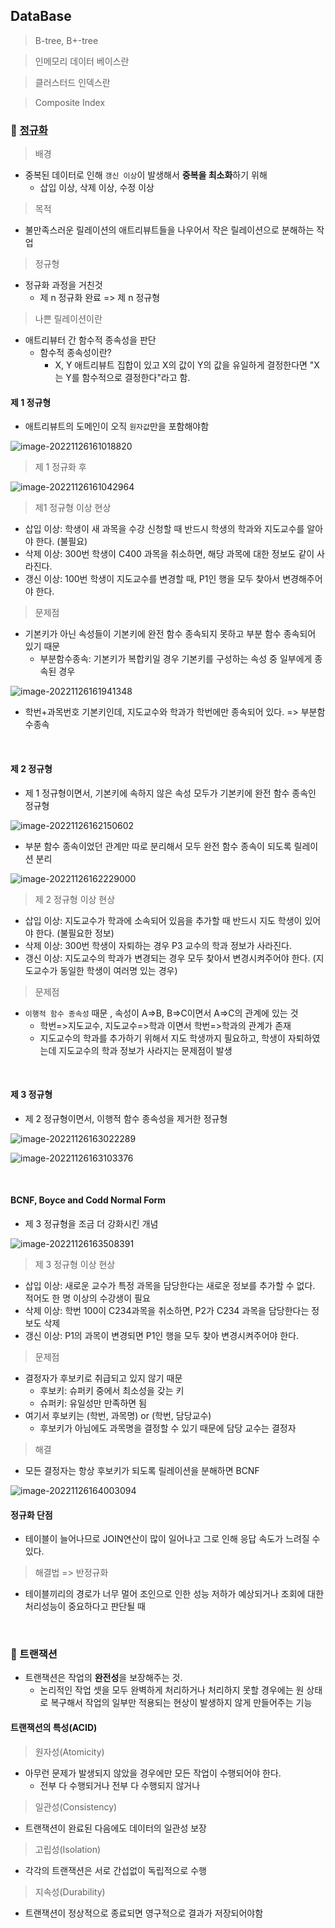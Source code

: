 ## DataBase

> B-tree, B+-tree



> 인메모리 데이터 베이스란



> 클러스터드 인덱스란



> Composite Index



### :bookmark_tabs: [정규화](https://rebro.kr/160)

> 배경

- 중복된 데이터로 인해 `갱신 이상`이 발생해서 **중복을 최소화**하기 위해 
  - 삽입 이상, 삭제 이상, 수정 이상

> 목적

- 불만족스러운 릴레이션의 애트리뷰트들을 나우어서 작은 릴레이션으로 분해하는 작업

> 정규형

- 정규화 과정을 거친것 	
  - 제 n 정규화 완료 => 제 n 정규형

> 나쁜 릴레이션이란

- 애트리뷰터 간 함수적 종속성을 판단
  - 함수적 종속성이란?
    - X, Y 애트리뷰트 집합이 있고 X의 값이 Y의 값을 유일하게 결정한다면 "X는 Y를 함수적으로 결정한다"라고 함.

#### 제 1 정규형

- 애트리뷰트의 도메인이 오직 `원자값`만을 포함해야함

![image-20221126161018820](DB.assets/image-20221126161018820.png)

> 제 1 정규화 후

![image-20221126161042964](DB.assets/image-20221126161042964.png)

> 제1 정규형 이상 현상

- 삽입 이상: 학생이 새 과목을 수강 신청할 때 반드시 학생의 학과와 지도교수를 알아야 한다. (불필요)
- 삭제 이상: 300번 학생이 C400 과목을 취소하면, 해당 과목에 대한 정보도 같이 사라진다.
- 갱신 이상: 100번 학생이 지도교수를 변경할 때, P1인 행을 모두 찾아서 변경해주어야 한다.

> 문제점

- 기본키가 아닌 속성들이 기본키에 완전 함수 종속되지 못하고 부분 함수 종속되어 있기 때문
  - 부분함수종속: 기본키가 복합키일 경우 기본키를 구성하는 속성 중 일부에게 종속된 경우

![image-20221126161941348](DB.assets/image-20221126161941348.png)

- 학번+과목번호 기본키인데, 지도교수와 학과가 학번에만 종속되어 있다. => 부분함수종속

<br>

#### 제 2 정규형

- 제 1 정규형이면서, 기본키에 속하지 않은 속성 모두가 기본키에 완전 함수 종속인 정규형

![image-20221126162150602](DB.assets/image-20221126162150602.png)

- 부분 함수 종속이었던 관계만 따로 분리해서 모두 완전 함수 종속이 되도록 릴레이션 분리

![image-20221126162229000](DB.assets/image-20221126162229000.png)

> 제 2 정규형 이상 현상

- 삽입 이상: 지도교수가 학과에 소속되어 있음을 추가할 때 반드시 지도 학생이 있어야 한다. (불필요한 정보)
- 삭제 이상: 300번 학생이 자퇴하는 경우 P3 교수의 학과 정보가 사라진다.
- 갱신 이상: 지도교수의 학과가 변경되는 경우 모두 찾아서 변경시켜주어야 한다. (지도교수가 동일한 학생이 여러명 있는 경우)

> 문제점

- `이행적 함수 종속성` 때문 , 속성이 A=>B, B=>C이면서 A=>C의 관계에 있는 것
  - 학번=>지도교수, 지도교수=>학과 이면서 학번=>학과의 관계가 존재
  - 지도교수의 학과를 추가하기 위해서 지도 학생까지 필요하고, 학생이 자퇴하였는데 지도교수의 학과 정보가 사라지는 문제점이 발생

<br>

#### 제 3 정규형

- 제 2 정규형이면서, 이행적 함수 종속성을 제거한 정규형

![image-20221126163022289](DB.assets/image-20221126163022289.png)

![image-20221126163103376](DB.assets/image-20221126163103376.png)

<br>

#### BCNF, Boyce and Codd Normal Form

- 제 3 정규형을 조금 더 강화시킨 개념

![image-20221126163508391](DB.assets/image-20221126163508391.png)

> 제 3 정규형 이상 현상

- 삽입 이상: 새로운 교수가 특정 과목을 담당한다는 새로운 정보를 추가할 수 없다. 적어도 한 명 이상의 수강생이 필요
- 삭제 이상: 학번 100이 C234과목을 취소하면, P2가 C234 과목을 담당한다는 정보도 삭제
- 갱신 이상: P1의 과목이 변경되면 P1인 행을 모두 찾아 변경시켜주어야 한다.

> 문제점

- 결정자가 후보키로 취급되고 있지 않기 때문
  - 후보키: 슈퍼키 중에서 최소성을 갖는 키
  - 슈퍼키: 유일성만 만족하면 됨
- 여기서 후보키는 (학번, 과목명) or (학번, 담당교수)
  - 후보키가 아님에도 과목명을 결정할 수 있기 때문에 담당 교수는 결정자

> 해결

- 모든 결정자는 항상 후보키가 되도록 릴레이션을 분해하면 BCNF

![image-20221126164003094](DB.assets/image-20221126164003094.png)

#### 정규화 단점

- 테이블이 늘어나므로 JOIN연산이 많이 일어나고 그로 인해 응답 속도가 느려질 수 있다.

> 해결법 => 반정규화

- 테이블끼리의 경로가 너무 멀어 조인으로 인한 성능 저하가 예상되거나 조회에 대한 처리성능이 중요하다고 판단될 때 

<br>

### :lock_with_ink_pen: 트랜잭션

- 트랜잭션은 작업의 **완전성**을 보장해주는 것.
  - 논리적인 작업 셋을 모두 완벽하게 처리하거나 처리하지 못할 경우에는 원 상태로 복구해서 작업의 일부만 적용되는 현상이 발생하지 않게 만들어주는 기능

#### 트랜잭션의 특성(ACID)

> 원자성(Atomicity)

- 아무런 문제가 발생되지 않았을 경우에만 모든 작업이 수행되어야 한다.
  - 전부 다 수행되거나 전부 다 수행되지 않거나

> 일관성(Consistency)

- 트랜잭션이 완료된 다음에도 데이터의 일관성 보장

> 고립성(Isolation)

- 각각의 트랜잭션은 서로 간섭없이 독립적으로 수행

> 지속성(Durability)

- 트랜잭션이 정상적으로 종료되면 영구적으로 결과가 저장되어야함